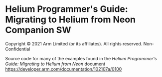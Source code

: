 # Helium Programmer's Guide: Migrating to Helium from Neon Companion SW

 
Copyright © 2021 Arm Limited (or its affiliates). All rights reserved. 
Non-Confidential 

Source code for many of the examples found in the 
*Helium Programmer's Guide: Migrating to Helium from Neon* document
https://developer.arm.com/documentation/102107a/0100


